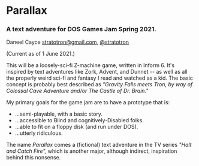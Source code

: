 # Parallax
### A text adventure for DOS Games Jam Spring 2021.

Daneel Cayce <stratotron@gmail.com>, [@stratotron](https://twitter.com/stratotron)

(Current as of 1 June 2021.)


This will be a loosely-sci-fi Z-machine game, written in Inform 6. It's inspired by text adventures like Zork, Advent, and Dunnet -- as well as all the properly weird sci-fi and fantasy I read and watched as a kid. The basic concept is probably best described as _"Gravity Falls meets Tron, by way of Colossal Cave Adventure and/or The Castle of Dr. Brain."_

My primary goals for the game jam are to have a prototype that is:
- ...semi-playable, with a basic story.
- ...accessible to Blind and cognitively-Disabled folks.
- ...able to fit on a floppy disk (and run under DOS).
- ...utterly ridiculous.

The name _Parallax_ comes a (fictional) text adventure in the TV series _"Halt and Catch Fire",_ which is another major, although indirect, inspiration behind this nonsense.
